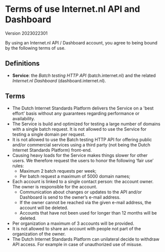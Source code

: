 # Terms of use Internet.nl API and Dashboard

Version 2023022301

By using an Internet.nl API / Dashboard account, you agree to being bound by the following terms of use.

## Definitions
* **Service**: the _Batch testing HTTP API_ (batch.internet.nl) and the related _Internet.nl Dashboard_ (dashboard.internet.nl).

## Terms
* The Dutch Internet Standards Platform delivers the Service on a 'best effort' basis without any guarantees regarding performance or availability. 
* The Service is build and optimized for testing a large number of domains with a single batch request. It is not allowed to use the Service for testing a single domain per request.
* It is not allowed to use the Batch testing HTTP API for offering public and/or commercial services using a third party (not being the Dutch Internet Standards Platform) front-end.
* Causing heavy loads for the Service makes things slower for other users. We therefore request the users to honor the following ‘fair use’ rules: 
  * Maximum 2 batch requests per week;
  * Per batch request a maximum of 5000 domain names;
* Each account is linked to a single contact person: the account owner. The owner is responsible for the account. 
  * Communication about changes or updates to the API and/or Dashboard is send to the owner’s e-mail address.
  * If the owner cannot be reached via the given e-mail address, the account will be deleted.
  * Accounts that have not been used for longer than 12 months will be deleted. 
* Per organization a maximum of 3 accounts will be provided.
* It is not allowed to share an account with people not part of the organization of the owner.
* The Dutch Internet Standards Platform can unilateral decide to withdraw API access. For example in case of unauthorized use of misuse.
